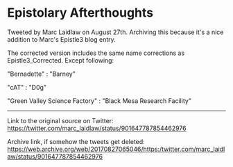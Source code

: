 # Epistolary Afterthoughts

Tweeted by Marc Laidlaw on August 27th. Archiving this because it's a nice addition to Marc's Epistle3 blog entry.


The corrected version includes the same name corrections as Epistle3_Corrected. Except following:

"Bernadette"                     : "Barney"

"cAT"                            : "D0g"

"Green Valley Science Factory"   : "Black Mesa Research Facility"

---

Link to the original source on Twitter: https://twitter.com/marc_laidlaw/status/901647787854462976

Archive link, if somehow the tweets get deleted: https://web.archive.org/web/20170827065046/https:/twitter.com/marc_laidlaw/status/901647787854462976
